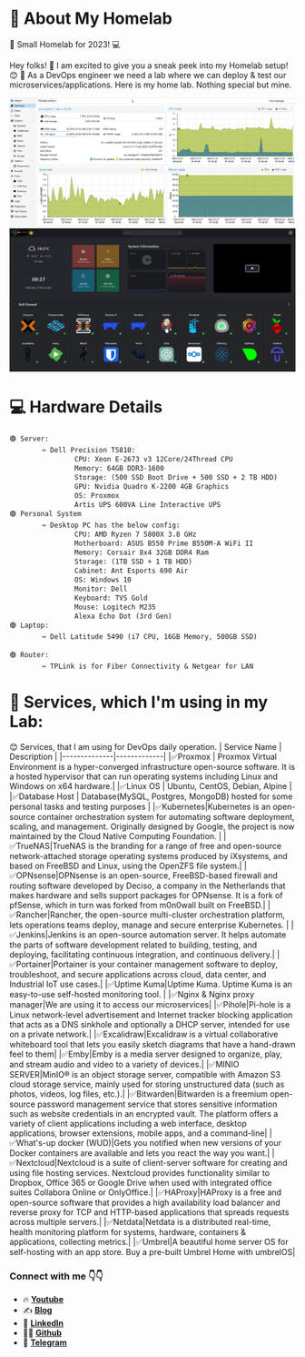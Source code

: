 # 🎪 About My Homelab
🏡 Small Homelab for 2023! 💻

Hey folks! 👋 I am excited to give you a sneak peek into my Homelab setup! 😊
🚀 As a DevOps engineer we need a lab where we can deploy & test our microservices/applications. Here is my home lab. Nothing special but mine.


<img src="Proxmox_Dashboard.png" alt="Proxmox_Dashboard.png" width="800"/>
<img src="Home-Lab.png" alt="Home-Lab.png" width="800"/>

# 💻 Hardware Details

```
🟢 Server:
        ➺ Dell Precision T5810:
                CPU: Xeon E-2673 v3 12Core/24Thread CPU
                Memory: 64GB DDR3-1600
                Storage: (500 SSD Boot Drive + 500 SSD + 2 TB HDD)
                GPU: Nvidia Quadro K-2200 4GB Graphics 
                OS: Proxmox
                Artis UPS 600VA Line Interactive UPS
🟢 Personal System
        ➺ Desktop PC has the below config:
                CPU: AMD Ryzen 7 5800X 3.8 GHz
                Motherboard: ASUS B550 Prime B550M-A WiFi II
                Memory: Corsair 8x4 32GB DDR4 Ram
                Storage: (1TB SSD + 1 TB HDD)
                Cabinet: Ant Esports 690 Air
                OS: Windows 10
                Monitor: Dell 
                Keyboard: TVS Gold
                Mouse: Logitech M235
                Alexa Echo Dot (3rd Gen)
🟢 Laptop:
        ➺ Dell Latitude 5490 (i7 CPU, 16GB Memory, 500GB SSD)

🟢 Router: 
        ➺ TPLink is for Fiber Connectivity & Netgear for LAN
```

# 📌 Services, which I'm using in my Lab:

😊 Services, that I am using for DevOps daily operation.
| Service Name | Description |
|--------------|-------------|
|✅Proxmox | Proxmox Virtual Environment is a hyper-converged infrastructure open-source software. It is a hosted hypervisor that can run operating systems including Linux and Windows on x64 hardware.|
|✅Linux OS | Ubuntu, CentOS, Debian, Alpine |
|✅Database Host | Database(MySQL, Postgres, MongoDB) hosted for some personal tasks and testing purposes |
|✅Kubernetes|Kubernetes is an open-source container orchestration system for automating software deployment, scaling, and management. Originally designed by Google, the project is now maintained by the Cloud Native Computing Foundation. |
|✅TrueNAS|TrueNAS is the branding for a range of free and open-source network-attached storage operating systems produced by iXsystems, and based on FreeBSD and Linux, using the OpenZFS file system.|
|✅OPNsense|OPNsense is an open-source, FreeBSD-based firewall and routing software developed by Deciso, a company in the Netherlands that makes hardware and sells support packages for OPNsense. It is a fork of pfSense, which in turn was forked from m0n0wall built on FreeBSD.|
|✅Rancher|Rancher, the open-source multi-cluster orchestration platform, lets operations teams deploy, manage and secure enterprise Kubernetes. |
|✅Jenkins|Jenkins is an open-source automation server. It helps automate the parts of software development related to building, testing, and deploying, facilitating continuous integration, and continuous delivery.|
|✅Portainer|Portainer is your container management software to deploy, troubleshoot, and secure applications across cloud, data center, and Industrial IoT use cases.|
|✅Uptime Kuma|Uptime Kuma. Uptime Kuma is an easy-to-use self-hosted monitoring tool. |
|✅Nginx & Nginx proxy manager|We are using it to access our microservices|
|✅Pihole|Pi-hole is a Linux network-level advertisement and Internet tracker blocking application that acts as a DNS sinkhole and optionally a DHCP server, intended for use on a private network.|
|✅Excalidraw|Excalidraw is a virtual collaborative whiteboard tool that lets you easily sketch diagrams that have a hand-drawn feel to them|
|✅Emby|Emby is a media server designed to organize, play, and stream audio and video to a variety of devices.|
|✅MINIO SERVER|MinIO® is an object storage server, compatible with Amazon S3 cloud storage service, mainly used for storing unstructured data (such as photos, videos, log files, etc.).|
|✅Bitwarden|Bitwarden is a freemium open-source password management service that stores sensitive information such as website credentials in an encrypted vault. The platform offers a variety of client applications including a web interface, desktop applications, browser extensions, mobile apps, and a command-line|
|✅What's-up docker (WUD)|Gets you notified when new versions of your Docker containers are available and lets you react the way you want.|
|✅Nextcloud|Nextcloud is a suite of client-server software for creating and using file hosting services. Nextcloud provides functionality similar to Dropbox, Office 365 or Google Drive when used with integrated office suites Collabora Online or OnlyOffice.|
|✅HAProxy|HAProxy is a free and open-source software that provides a high availability load balancer and reverse proxy for TCP and HTTP-based applications that spreads requests across multiple servers.|
|✅Netdata|Netdata is a distributed real-time, health monitoring platform for systems, hardware, containers & applications, collecting metrics.|
|✅Umbrel|A beautiful home server OS for self-hosting with an app store. Buy a pre-built Umbrel Home with umbrelOS|

### Connect with me 👇👇

- 🔥 [**Youtube**](https://www.youtube.com/@DevOpsinAction?sub_confirmation=1)
- ✍ [**Blog**](https://ibraransari.blogspot.com/)
- 💼 [**LinkedIn**](https://www.linkedin.com/in/ansariibrar/)
- 👨‍💻 [**Github**](https://github.com/meibraransari?tab=repositories)
- 💬 [**Telegram**](https://t.me/DevOpsinActionTelegram)


